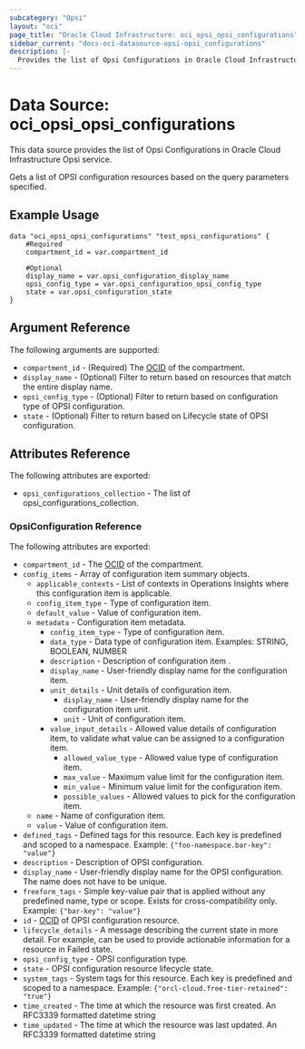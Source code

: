 ```yaml
---
subcategory: "Opsi"
layout: "oci"
page_title: "Oracle Cloud Infrastructure: oci_opsi_opsi_configurations"
sidebar_current: "docs-oci-datasource-opsi-opsi_configurations"
description: |-
  Provides the list of Opsi Configurations in Oracle Cloud Infrastructure Opsi service
---
```


# Data Source: oci_opsi_opsi_configurations
This data source provides the list of Opsi Configurations in Oracle Cloud Infrastructure Opsi service.

Gets a list of OPSI configuration resources based on the query parameters specified.


## Example Usage

```hcl
data "oci_opsi_opsi_configurations" "test_opsi_configurations" {
	#Required
	compartment_id = var.compartment_id

	#Optional
	display_name = var.opsi_configuration_display_name
	opsi_config_type = var.opsi_configuration_opsi_config_type
	state = var.opsi_configuration_state
}
```

## Argument Reference

The following arguments are supported:

* `compartment_id` - (Required) The [OCID](https://docs.cloud.oracle.com/iaas/Content/General/Concepts/identifiers.htm) of the compartment.
* `display_name` - (Optional) Filter to return based on resources that match the entire display name.
* `opsi_config_type` - (Optional) Filter to return based on configuration type of OPSI configuration.
* `state` - (Optional) Filter to return based on Lifecycle state of OPSI configuration.


## Attributes Reference

The following attributes are exported:

* `opsi_configurations_collection` - The list of opsi_configurations_collection.

### OpsiConfiguration Reference

The following attributes are exported:

* `compartment_id` - The [OCID](https://docs.cloud.oracle.com/iaas/Content/General/Concepts/identifiers.htm) of the compartment.
* `config_items` - Array of configuration item summary objects.
	* `applicable_contexts` - List of contexts in Operations Insights where this configuration item is applicable.
	* `config_item_type` - Type of configuration item.
	* `default_value` - Value of configuration item.
	* `metadata` - Configuration item metadata.
		* `config_item_type` - Type of configuration item.
		* `data_type` - Data type of configuration item. Examples: STRING, BOOLEAN, NUMBER 
		* `description` - Description of configuration item .
		* `display_name` - User-friendly display name for the configuration item.
		* `unit_details` - Unit details of configuration item.
			* `display_name` - User-friendly display name for the configuration item unit.
			* `unit` - Unit of configuration item.
		* `value_input_details` - Allowed value details of configuration item, to validate what value can be assigned to a configuration item.
			* `allowed_value_type` - Allowed value type of configuration item.
			* `max_value` - Maximum value limit for the configuration item.
			* `min_value` - Minimum value limit for the configuration item.
			* `possible_values` - Allowed values to pick for the configuration item.
	* `name` - Name of configuration item.
	* `value` - Value of configuration item.
* `defined_tags` - Defined tags for this resource. Each key is predefined and scoped to a namespace. Example: `{"foo-namespace.bar-key": "value"}` 
* `description` - Description of OPSI configuration.
* `display_name` - User-friendly display name for the OPSI configuration. The name does not have to be unique.
* `freeform_tags` - Simple key-value pair that is applied without any predefined name, type or scope. Exists for cross-compatibility only. Example: `{"bar-key": "value"}` 
* `id` - [OCID](https://docs.cloud.oracle.com/iaas/Content/General/Concepts/identifiers.htm) of OPSI configuration resource. 
* `lifecycle_details` - A message describing the current state in more detail. For example, can be used to provide actionable information for a resource in Failed state.
* `opsi_config_type` - OPSI configuration type.
* `state` - OPSI configuration resource lifecycle state.
* `system_tags` - System tags for this resource. Each key is predefined and scoped to a namespace. Example: `{"orcl-cloud.free-tier-retained": "true"}` 
* `time_created` - The time at which the resource was first created. An RFC3339 formatted datetime string
* `time_updated` - The time at which the resource was last updated. An RFC3339 formatted datetime string

